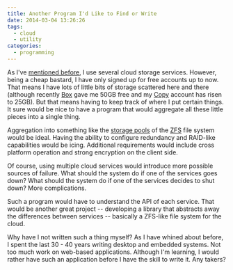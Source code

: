 ```yaml
---
title: Another Program I'd Like to Find or Write
date: 2014-03-04 13:26:26
tags:
  - cloud
  - utility
categories:
  - programming
---
```


As I've [mentioned before](https://clartaq.github.io/yo-dave/2013/08/03/2013-08-03-cloud-storage-at-copy/), I use several cloud storage services. However, being a cheap bastard, I have only signed up for free accounts up to now. That means I have lots of little bits of storage scattered here and there (although recently [Box](https://www.box.com/) gave me 50GB free and my [Copy](https://www.copy.com/) account has risen to 25GB). But that means having to keep track of where I put certain things. It sure would be nice to have a program that would aggregate all these little pieces into a single thing.

Aggregation into something like the [storage pools](https://en.wikipedia.org/wiki/ZFS#Storage_pools) of the [ZFS](https://en.wikipedia.org/wiki/ZFS) file system would be ideal. Having the ability to configure redundancy and RAID-like capabilities would be icing. Additional requirements would include cross platform operation and strong encryption on the client side.

Of course, using multiple cloud services would introduce more possible sources of failure. What should the system do if one of the services goes down? What should the system do if one of the services decides to shut down? More complications.

Such a program would have to understand the API of each service. That would be another great project -- developing a library that abstracts away the differences between services -- basically a ZFS-like file system for the cloud.

Why have I not written such a thing myself? As I have whined about before, I spent the last 30 - 40 years writing desktop and embedded systems. Not too much work on web-based applications. Although I'm learning, I would rather have such an application before I have the skill to write it. Any takers?